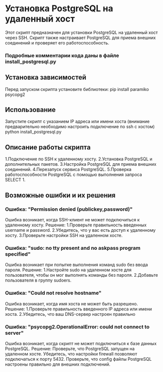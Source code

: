 # Установка PostgreSQL на удаленный хост

Этот скрипт предназначен для установки PostgreSQL на удаленный хост через SSH. 
Скрипт также настраивает PostgreSQL для приема внешних соединений и проверяет его работоспособность.
### Подробные комментарии кода даны в файле install_postgresql.py
## Установка зависимостей

Перед запуском скрипта установите библиотеки:
pip install paramiko psycopg2

## Использование
Запустите скрипт с указанием IP адреса или имени хоста (внимание предварительно необходимо настроить подключение по ssh с хостом)
python install_postgresql.py <hostname>

## Описание работы скрипта
1.Подключение по SSH к удаленному хосту.
2.Установка PostgreSQL и дополнительных пакетов.
3.Настройка PostgreSQL для приема внешних соединений.
4.Перезапуск сервиса PostgreSQL.
5.Проверка работоспособности PostgreSQL с помощью выполнения запроса SELECT 1.

## Возможные ошибки и их решения
### Ошибка: "Permission denied (publickey,password)"
  Ошибка возникает, когда SSH-клиент не может подключиться к удаленному хосту.
  Решение:
1.Проверьте правильность введенных username и password.
2.Убедитесь, что у вас есть доступ к удаленному хосту.
3.Проверьте настройки SSH на удаленном хосте.

### Ошибка: "sudo: no tty present and no askpass program specified"
  Ошибка возникает при попытке выполнения команд sudo без ввода пароля.
  Решение:
1.Настройте sudo на удаленном хосте для пользователя, чтобы он мог выполнять команды без пароля.
2.Добавьте пользователя в группу sudoers.

### Ошибка: "Could not resolve hostname"
 Ошибка возникает, когда имя хоста не может быть разрешено.
Решение:
1.Проверьте правильность введенного IP адреса или имени хоста.
2.Убедитесь, что ваш DNS-сервер настроен правильно

### Ошибка: "psycopg2.OperationalError: could not connect to server"
  Ошибка возникает, когда скрипт не может подключиться к базе данных PostgreSQL.
  Решение:
Проверьте, что PostgreSQL запущен на удаленном хосте.
Убедитесь, что настройки firewall позволяют подключаться к порту 5432.
Проверьте, что config файлы PostgreSQL настроены правильно для внешних подключений.



